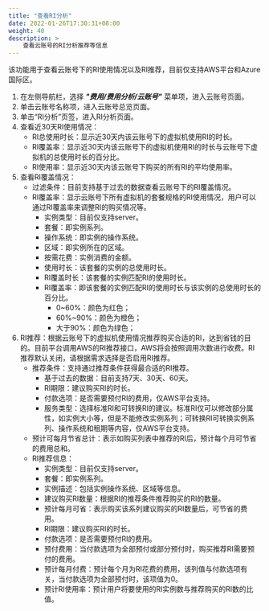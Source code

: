 ```yaml
---
title: "查看RI分析"
date: 2022-01-26T17:30:31+08:00
weight: 40
description: >
    查看云账号的RI分析推荐等信息
---
```


该功能用于查看云账号下的RI使用情况以及RI推荐，目前仅支持AWS平台和Azure国际区。

1. 在左侧导航栏，选择 **_"费用/费用分析/云账号"_** 菜单项，进入云账号页面。
2. 单击云账号名称项，进入云账号总览页面。
3. 单击“RI分析”页签，进入RI分析页面。
4. 查看近30天RI使用情况：
    - RI总使用时长：显示近30天内该云账号下的虚拟机使用RI的时长。
    - RI覆盖率：显示近30天内该云账号下的虚拟机使用RI的时长与云账号下虚拟机的总使用时长的百分比。
    - RI使用率：显示近30天内该云账号下购买的所有RI的平均使用率。
5. 查看RI覆盖情况：
    - 过滤条件：目前支持基于过去的数据查看云账号下的RI覆盖情况。
    - RI覆盖率：显示云账号下所有虚拟机的套餐规格的RI使用情况，用户可以通过RI覆盖率来调整RI的购买情况等。
        - 实例类型：目前仅支持server。
        - 套餐：即实例系列。
        - 操作系统：即实例的操作系统。
        - 区域：即实例所在的区域。
        - 按需花费：实例消费的金额。
        - 使用时长：该套餐的实例的总使用时长。
        - RI覆盖时长：该套餐的实例匹配RI的使用时长。
        - RI覆盖率：即该套餐的实例匹配RI的使用时长与该实例的总使用时长的百分比。
            - 0~60%：颜色为红色；
            - 60%~90%：颜色为橙色；
            - 大于90%：颜色为绿色； 
6. RI推荐：根据云账号下的虚拟机使用情况推荐购买合适的RI，达到省钱的目的。目前平台调用AWS的RI推荐接口，AWS将会按照调用次数进行收费。RI推荐默认关闭，请根据需求选择是否启用RI推荐。
    - 推荐条件：支持通过推荐条件获得最合适的RI推荐。
        - 基于过去的数据：目前支持7天、30天、60天。
        - RI期限：建议购买RI的时长。
        - 付款选项：是否需要预付RI的费用，仅AWS平台支持。
        - 服务类型：选择标准RI和可转换RI的建议。标准RI仅可以修改部分属性，如实例大小等，但是不能修改实例系列；可转换RI可转换实例系列、操作系统和租期等内容，仅AWS平台支持。
    - 预计可每月节省总计：表示如购买列表中推荐的RI后，预计每个月可节省的费用总和。
    - RI推荐信息：
        - 实例类型：目前仅支持server。
        - 套餐：即实例系列。
        - 实例描述：包括实例操作系统、区域等信息。
        - 建议购买RI数量：根据RI的推荐条件推荐购买的RI的数量。
        - 预计每月可省：表示购买该系列建议购买的RI数量后，可节省的费用。
        - RI期限：建议购买RI的时长。
        - 付款选项：是否需要预付RI的费用。
        - 预付费用：当付款选项为全部预付或部分预付时，购买推荐RI需要预付的费用。
        - 预计每月付费：预计每个月为RI花费的费用，该列值与付款选项有关，当付款选项为全部预付时，该项值为0。
        - 预计RI使用率：预计用户将要使用的RI实例数与推荐购买的RI数的比值。